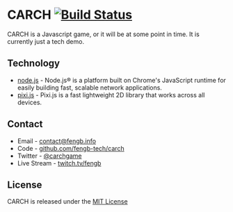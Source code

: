 CARCH [![Build Status][travis-image]][travis-url]
=====
CARCH is a Javascript game, or it will be at some point in time.  It is
currently just a tech demo.

Technology
-------
* [node.js](http://nodejs.org/) - Node.js® is a platform built on Chrome's JavaScript runtime for easily building fast, scalable network applications.
* [pixi.js](http://www.pixijs.com/) - Pixi.js is a fast lightweight 2D library that works across all devices.

Contact
-------
* Email - <contact@fengb.info>
* Code - [github.com/fengb-tech/carch](https://github.com/fengb-tech/carch)
* Twitter - [@carchgame](https://twitter.com/carchgame)
* Live Stream - [twitch.tv/fengb](http://www.twitch.tv/fengb)

License
-------
CARCH is released under the [MIT License](https://github.com/fengb-tech/carch/blob/master/LICENSE)

[travis-image]: https://img.shields.io/travis/fengb-tech/carch.svg?style=flat
[travis-url]: https://travis-ci.org/fengb-tech/carch
